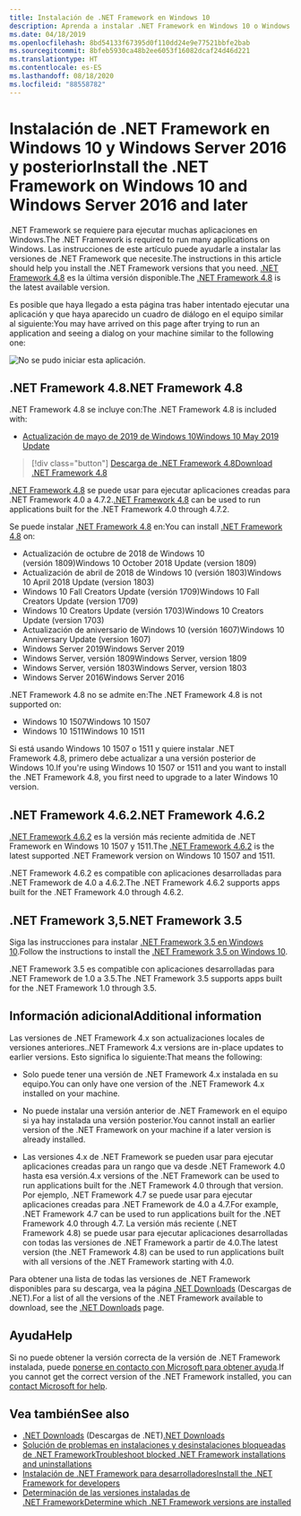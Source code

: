 ```yaml
---
title: Instalación de .NET Framework en Windows 10
description: Aprenda a instalar .NET Framework en Windows 10 o Windows Server 2016.
ms.date: 04/18/2019
ms.openlocfilehash: 8bd54133f67395d0f110dd24e9e77521bbfe2bab
ms.sourcegitcommit: 8bfeb5930ca48b2ee6053f16082dcaf24d46d221
ms.translationtype: HT
ms.contentlocale: es-ES
ms.lasthandoff: 08/18/2020
ms.locfileid: "88558782"
---
```

# <a name="install-the-net-framework-on-windows-10-and-windows-server-2016-and-later"></a><span data-ttu-id="8dd71-103">Instalación de .NET Framework en Windows 10 y Windows Server 2016 y posterior</span><span class="sxs-lookup"><span data-stu-id="8dd71-103">Install the .NET Framework on Windows 10 and Windows Server 2016 and later</span></span>

<span data-ttu-id="8dd71-104">.NET Framework se requiere para ejecutar muchas aplicaciones en Windows.</span><span class="sxs-lookup"><span data-stu-id="8dd71-104">The .NET Framework is required to run many applications on Windows.</span></span> <span data-ttu-id="8dd71-105">Las instrucciones de este artículo puede ayudarle a instalar las versiones de .NET Framework que necesite.</span><span class="sxs-lookup"><span data-stu-id="8dd71-105">The instructions in this article should help you install the .NET Framework versions that you need.</span></span> <span data-ttu-id="8dd71-106">[.NET Framework 4.8](https://github.com/Microsoft/dotnet/tree/master/releases/net48) es la última versión disponible.</span><span class="sxs-lookup"><span data-stu-id="8dd71-106">The [.NET Framework 4.8](https://github.com/Microsoft/dotnet/tree/master/releases/net48) is the latest available version.</span></span>

<span data-ttu-id="8dd71-107">Es posible que haya llegado a esta página tras haber intentado ejecutar una aplicación y que haya aparecido un cuadro de diálogo en el equipo similar al siguiente:</span><span class="sxs-lookup"><span data-stu-id="8dd71-107">You may have arrived on this page after trying to run an application and seeing a dialog on your machine similar to the following one:</span></span>

![No se pudo iniciar esta aplicación.](./media/this-application-could-not-be-started.png)

## <a name="net-framework-48"></a><span data-ttu-id="8dd71-109">.NET Framework 4.8</span><span class="sxs-lookup"><span data-stu-id="8dd71-109">.NET Framework 4.8</span></span>

<span data-ttu-id="8dd71-110">.NET Framework 4.8 se incluye con:</span><span class="sxs-lookup"><span data-stu-id="8dd71-110">The .NET Framework 4.8 is included with:</span></span>

- [<span data-ttu-id="8dd71-111">Actualización de mayo de 2019 de Windows 10</span><span class="sxs-lookup"><span data-stu-id="8dd71-111">Windows 10 May 2019 Update</span></span>](https://support.microsoft.com/help/4028685/windows-10-get-the-update)

> [!div class="button"]
> [<span data-ttu-id="8dd71-112">Descarga de .NET Framework 4.8</span><span class="sxs-lookup"><span data-stu-id="8dd71-112">Download .NET Framework 4.8</span></span>](https://dotnet.microsoft.com/download/dotnet-framework/net48)

<span data-ttu-id="8dd71-113">[.NET Framework 4.8](https://dotnet.microsoft.com/download/dotnet-framework/net48) se puede usar para ejecutar aplicaciones creadas para .NET Framework 4.0 a 4.7.2.</span><span class="sxs-lookup"><span data-stu-id="8dd71-113">[.NET Framework 4.8](https://dotnet.microsoft.com/download/dotnet-framework/net48) can be used to run applications built for the .NET Framework 4.0 through 4.7.2.</span></span>

<span data-ttu-id="8dd71-114">Se puede instalar [.NET Framework 4.8](https://dotnet.microsoft.com/download/dotnet-framework/net48) en:</span><span class="sxs-lookup"><span data-stu-id="8dd71-114">You can install [.NET Framework 4.8](https://dotnet.microsoft.com/download/dotnet-framework/net48) on:</span></span>

- <span data-ttu-id="8dd71-115">Actualización de octubre de 2018 de Windows 10 (versión 1809)</span><span class="sxs-lookup"><span data-stu-id="8dd71-115">Windows 10 October 2018 Update (version 1809)</span></span>
- <span data-ttu-id="8dd71-116">Actualización de abril de 2018 de Windows 10 (versión 1803)</span><span class="sxs-lookup"><span data-stu-id="8dd71-116">Windows 10 April 2018 Update (version 1803)</span></span>
- <span data-ttu-id="8dd71-117">Windows 10 Fall Creators Update (versión 1709)</span><span class="sxs-lookup"><span data-stu-id="8dd71-117">Windows 10 Fall Creators Update (version 1709)</span></span>
- <span data-ttu-id="8dd71-118">Windows 10 Creators Update (versión 1703)</span><span class="sxs-lookup"><span data-stu-id="8dd71-118">Windows 10 Creators Update (version 1703)</span></span>
- <span data-ttu-id="8dd71-119">Actualización de aniversario de Windows 10 (versión 1607)</span><span class="sxs-lookup"><span data-stu-id="8dd71-119">Windows 10 Anniversary Update (version 1607)</span></span>
- <span data-ttu-id="8dd71-120">Windows Server 2019</span><span class="sxs-lookup"><span data-stu-id="8dd71-120">Windows Server 2019</span></span>
- <span data-ttu-id="8dd71-121">Windows Server, versión 1809</span><span class="sxs-lookup"><span data-stu-id="8dd71-121">Windows Server, version 1809</span></span>
- <span data-ttu-id="8dd71-122">Windows Server, versión 1803</span><span class="sxs-lookup"><span data-stu-id="8dd71-122">Windows Server, version 1803</span></span>
- <span data-ttu-id="8dd71-123">Windows Server 2016</span><span class="sxs-lookup"><span data-stu-id="8dd71-123">Windows Server 2016</span></span>

<span data-ttu-id="8dd71-124">.NET Framework 4.8 no se admite en:</span><span class="sxs-lookup"><span data-stu-id="8dd71-124">The .NET Framework 4.8 is not supported on:</span></span>

- <span data-ttu-id="8dd71-125">Windows 10 1507</span><span class="sxs-lookup"><span data-stu-id="8dd71-125">Windows 10 1507</span></span>
- <span data-ttu-id="8dd71-126">Windows 10 1511</span><span class="sxs-lookup"><span data-stu-id="8dd71-126">Windows 10 1511</span></span>

<span data-ttu-id="8dd71-127">Si está usando Windows 10 1507 o 1511 y quiere instalar .NET Framework 4.8, primero debe actualizar a una versión posterior de Windows 10.</span><span class="sxs-lookup"><span data-stu-id="8dd71-127">If you're using Windows 10 1507 or 1511 and you want to install the .NET Framework 4.8, you first need to upgrade to a later Windows 10 version.</span></span>

## <a name="net-framework-462"></a><span data-ttu-id="8dd71-128">.NET Framework 4.6.2</span><span class="sxs-lookup"><span data-stu-id="8dd71-128">.NET Framework 4.6.2</span></span>

<span data-ttu-id="8dd71-129">[.NET Framework 4.6.2](https://dotnet.microsoft.com/download/dotnet-framework/net462) es la versión más reciente admitida de .NET Framework en Windows 10 1507 y 1511.</span><span class="sxs-lookup"><span data-stu-id="8dd71-129">The [.NET Framework 4.6.2](https://dotnet.microsoft.com/download/dotnet-framework/net462) is the latest supported .NET Framework version on Windows 10 1507 and 1511.</span></span>

<span data-ttu-id="8dd71-130">.NET Framework 4.6.2 es compatible con aplicaciones desarrolladas para .NET Framework de 4.0 a 4.6.2.</span><span class="sxs-lookup"><span data-stu-id="8dd71-130">The .NET Framework 4.6.2 supports apps built for the .NET Framework 4.0 through 4.6.2.</span></span>

## <a name="net-framework-35"></a><span data-ttu-id="8dd71-131">.NET Framework 3,5</span><span class="sxs-lookup"><span data-stu-id="8dd71-131">.NET Framework 3.5</span></span>

<span data-ttu-id="8dd71-132">Siga las instrucciones para instalar [.NET Framework 3.5 en Windows 10](dotnet-35-windows-10.md).</span><span class="sxs-lookup"><span data-stu-id="8dd71-132">Follow the instructions to install the [.NET Framework 3.5 on Windows 10](dotnet-35-windows-10.md).</span></span>

<span data-ttu-id="8dd71-133">.NET Framework 3.5 es compatible con aplicaciones desarrolladas para .NET Framework de 1.0 a 3.5.</span><span class="sxs-lookup"><span data-stu-id="8dd71-133">The .NET Framework 3.5 supports apps built for the .NET Framework 1.0 through 3.5.</span></span>

## <a name="additional-information"></a><span data-ttu-id="8dd71-134">Información adicional</span><span class="sxs-lookup"><span data-stu-id="8dd71-134">Additional information</span></span>

<span data-ttu-id="8dd71-135">Las versiones de .NET Framework 4.x son actualizaciones locales de versiones anteriores.</span><span class="sxs-lookup"><span data-stu-id="8dd71-135">.NET Framework 4.x versions are in-place updates to earlier versions.</span></span> <span data-ttu-id="8dd71-136">Esto significa lo siguiente:</span><span class="sxs-lookup"><span data-stu-id="8dd71-136">That means the following:</span></span>

- <span data-ttu-id="8dd71-137">Solo puede tener una versión de .NET Framework 4.x instalada en su equipo.</span><span class="sxs-lookup"><span data-stu-id="8dd71-137">You can only have one version of the .NET Framework 4.x installed on your machine.</span></span>

- <span data-ttu-id="8dd71-138">No puede instalar una versión anterior de .NET Framework en el equipo si ya hay instalada una versión posterior.</span><span class="sxs-lookup"><span data-stu-id="8dd71-138">You cannot install an earlier version of the .NET Framework on your machine if a later version is already installed.</span></span>

- <span data-ttu-id="8dd71-139">Las versiones 4.x de .NET Framework se pueden usar para ejecutar aplicaciones creadas para un rango que va desde .NET Framework 4.0 hasta esa versión.</span><span class="sxs-lookup"><span data-stu-id="8dd71-139">4.x versions of the .NET Framework can be used to run applications built for the .NET Framework 4.0 through that version.</span></span> <span data-ttu-id="8dd71-140">Por ejemplo, .NET Framework 4.7 se puede usar para ejecutar aplicaciones creadas para .NET Framework de 4.0 a 4.7.</span><span class="sxs-lookup"><span data-stu-id="8dd71-140">For example, .NET Framework 4.7 can be used to run applications built for the .NET Framework 4.0 through 4.7.</span></span> <span data-ttu-id="8dd71-141">La versión más reciente (.NET Framework 4.8) se puede usar para ejecutar aplicaciones desarrolladas con todas las versiones de .NET Framework a partir de 4.0.</span><span class="sxs-lookup"><span data-stu-id="8dd71-141">The latest version (the .NET Framework 4.8) can be used to run applications built with all versions of the .NET Framework starting with 4.0.</span></span>

<span data-ttu-id="8dd71-142">Para obtener una lista de todas las versiones de .NET Framework disponibles para su descarga, vea la página [.NET Downloads](https://dotnet.microsoft.com/download) (Descargas de .NET).</span><span class="sxs-lookup"><span data-stu-id="8dd71-142">For a list of all the versions of the .NET Framework available to download, see the [.NET Downloads](https://dotnet.microsoft.com/download) page.</span></span>

## <a name="help"></a><span data-ttu-id="8dd71-143">Ayuda</span><span class="sxs-lookup"><span data-stu-id="8dd71-143">Help</span></span>

<span data-ttu-id="8dd71-144">Si no puede obtener la versión correcta de la versión de .NET Framework instalada, puede [ponerse en contacto con Microsoft para obtener ayuda](mailto:dotnet-install-help@service.microsoft.com?subject=Install-Help).</span><span class="sxs-lookup"><span data-stu-id="8dd71-144">If you cannot get the correct version of the .NET Framework installed, you can [contact Microsoft for help](mailto:dotnet-install-help@service.microsoft.com?subject=Install-Help).</span></span>

## <a name="see-also"></a><span data-ttu-id="8dd71-145">Vea también</span><span class="sxs-lookup"><span data-stu-id="8dd71-145">See also</span></span>

- <span data-ttu-id="8dd71-146">[.NET Downloads](https://dotnet.microsoft.com/download) (Descargas de .NET)</span><span class="sxs-lookup"><span data-stu-id="8dd71-146">[.NET Downloads](https://dotnet.microsoft.com/download)</span></span>
- [<span data-ttu-id="8dd71-147">Solución de problemas en instalaciones y desinstalaciones bloqueadas de .NET Framework</span><span class="sxs-lookup"><span data-stu-id="8dd71-147">Troubleshoot blocked .NET Framework installations and uninstallations</span></span>](troubleshoot-blocked-installations-and-uninstallations.md)
- [<span data-ttu-id="8dd71-148">Instalación de .NET Framework para desarrolladores</span><span class="sxs-lookup"><span data-stu-id="8dd71-148">Install the .NET Framework for developers</span></span>](guide-for-developers.md)
- [<span data-ttu-id="8dd71-149">Determinación de las versiones instaladas de .NET Framework</span><span class="sxs-lookup"><span data-stu-id="8dd71-149">Determine which .NET Framework versions are installed</span></span>](../migration-guide/how-to-determine-which-versions-are-installed.md)
